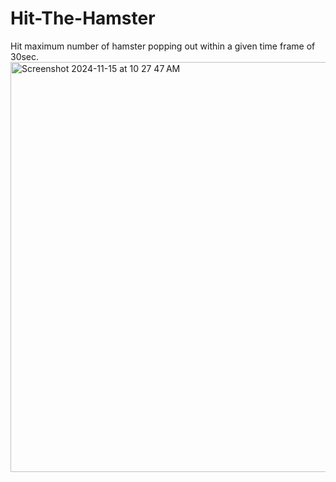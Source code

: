 # Hit-The-Hamster
Hit maximum number of hamster popping out within a given time frame of 30sec.
<img width="656" alt="Screenshot 2024-11-15 at 10 27 47 AM" src="https://github.com/user-attachments/assets/67ee4920-541e-43fb-b23d-4e67449997a5">
